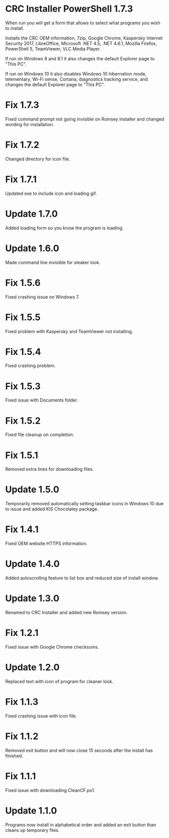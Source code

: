 # CRC Installer PowerShell 1.7.3

When run you will get a form that allows to select what programs you wish to install.

Installs the CRC OEM information, 7zip, Google Chrome, Kaspersky Internet Security 2017, LibreOffice, Microsoft .NET 4.5, .NET 4.6.1, Mozilla Firefox, PowerShell 5, TeamViewer, VLC Media Player.

If run on Windows 8 and 8.1 it also changes the default Explorer page to "This PC".

If run on Windows 10 it also disables Windows 10 hibernation mode, telementary, Wi-Fi sense, Cortana, diagnostics tracking service, and changes the default Explorer page to "This PC".

# Fix 1.7.3

Fixed command prompt not going invisible on Romsey installer and changed wording for installation.

# Fix 1.7.2

Changed directory for icon file.

# Fix 1.7.1

Updated exe to include icon and loading gif.

# Update 1.7.0

Added loading form so you know the program is loading.

# Update 1.6.0

Made command line invisible for sleaker look.

# Fix 1.5.6

Fixed crashing issue on Windows 7.

# Fix 1.5.5

Fixed problem with Kaspersky and TeamViewer not installing.

# Fix 1.5.4

Fixed crashing problem.

# Fix 1.5.3

Fixed issue with Documents folder.

# Fix 1.5.2

Fixed file cleanup on completion.

# Fix 1.5.1

Removed extra lines for downloading files.

# Update 1.5.0

Temporarily removed automatically setting taskbar icons in Windows 10 due to issue and added KIS Chocolatey package.

# Fix 1.4.1

Fixed OEM website HTTPS information.

# Update 1.4.0

Added autoscrolling feature to list box and reduced size of install window.

# Update 1.3.0

Renamed to CRC Installer and added new Romsey version.

# Fix 1.2.1

Fixed issue with Google Chrome checksums.

# Update 1.2.0

Replaced text with icon of program for cleaner look.

# Fix 1.1.3

Fixed crashing issue with icon file.

# Fix 1.1.2

Removed exit button and will now close 15 seconds after the install has finished.

# Fix 1.1.1

Fixed issue with downloading CleanCF.ps1.

# Update 1.1.0

Programs now install in alphabetical order and added an exit button than cleans up temporary files.
